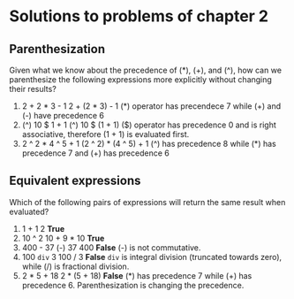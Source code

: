 # Solutions to problems of chapter 2

## Parenthesization

Given what we know about the precedence of (\*), (+), and (^), how can we parenthesize the following expressions more explicitly without changing their results?

1. 2 + 2 \* 3 - 1
   2 + (2 \* 3) - 1
   (\*) operator has precendece 7 while (+) and (-) have precedence 6
2. (^) 10 \$ 1 + 1
   (^) 10 \$ (1 + 1)
   (\$) operator has precedence 0 and is right associative, therefore (1 + 1) is evaluated first.
3. 2 ^ 2 \* 4 ^ 5 + 1
   (2 ^ 2) \* (4 ^ 5) + 1
   (\^) has precedence 8 while (\*) has precedence 7 and (+) has precedence 6

## Equivalent expressions

Which of the following pairs of expressions will return the same result when evaluated?

1. 1 + 1
   2
   **True**
2. 10 ^ 2
   10 + 9 \* 10
   **True**
3. 400 - 37
   (-) 37 400
   **False**
   (-) is not commutative.
4. 100 `div` 3
   100 / 3
   **False**
   `div` is integral division (truncated towards zero), while (/) is fractional division.
5. 2 \* 5 + 18
   2 \* (5 + 18)
   **False**
   (\*) has precedence 7 while (+) has precedence 6. Parenthesization is changing the precedence.
